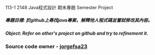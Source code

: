113-1 2148 Java程式設計 期末專題 Semester Project

##### 專題目標: 於github上尋找java專案，解釋他人程式碼並嘗試修改其內容。
##### Object: Refer on other's project on github and try to refinement it.

### Source code owner - [jorgefsa23](https://github.com/jorgefsa23/java)
